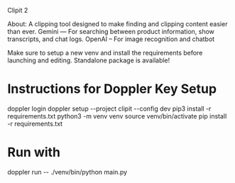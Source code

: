 Clipit 2

About: A clipping tool designed to make finding and clipping content easier than ever.
Gemini — For searching between product information, show transcripts, and chat logs.
OpenAI – For image recognition and chatbot

Make sure to setup a new venv and install the requirements before launching and editing.
Standalone package is available!



# Instructions for Doppler Key Setup

doppler login
doppler setup --project clipit --config dev
pip3 install -r requirements.txt
python3 -m venv venv
source venv/bin/activate
pip install -r requirements.txt



# Run with
doppler run -- ./venv/bin/python main.py
